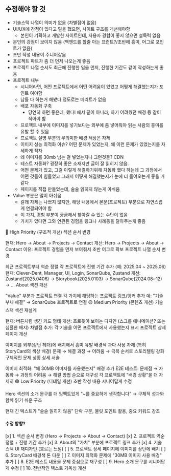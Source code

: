 ## 수정해야 할 것

- 기술스택 나열이 의미가 없음 (차별점이 없음)
- UI/UX에 강점이 있다고 말을 했으면, 사이트 구조를 개선해야함
	- 본인이 기획하고 개발한 사이트인데, 사용자 경험이 좋지 않으면 설득력 없음
- 본인의 강점이 보이지 않음 (백엔드를 할줄 아는 프런트?/초반에 흥미, 어그로 포인트가 없음)
- 초반 작성 내용이 주니어같음
- 프로젝트 파트가 좀 더 먼저 나오는게 좋음
- 프로젝트 나열 순서도 최근에 진행한 일을 먼저, 진행한 기간도 같이 작성하는게 좋음
- 프로젝트 내부
	- 시니어라면, 어떤 프로젝트에서 어떤 어려움이 있었고 어떻게 해결했는지가 포인트 여야함
	- 남들 다 하는거 해봤다 정도로는 메리트가 없음
	- 배포 자동화 구축
		- 당연히 하면 좋은데, 했다! 에서 끝이 아니라, 하기 어려웠던 배경 등 같이 적어야 함
	- 프로젝트 내부에 이미지를 넣기보다는 외부에 좀 넣어줘야 읽는 사람의 흥미를 유발 할 수 있음
	- 프로젝트 설명 부분의 무의미한 배경 색상은 자제
	- 이미지 성능 최적화 이슈? 어떤 문제가 있었는지, 왜 이런 문제가 있었는지를 자세하게 적자
	- 왜 이미지를 30mb 넘는 걸 넣었는지나 그런것들? CDN
	- 테스트 자동화? 굉장히 좋은 소재지만 글이 잘 읽히지 않음.
	- 어떤 문제가 있고, 그걸 이렇게 해결하기위해 자동화 했다 하는데 그 과정에서 어떤 것들이 힘들었고 그래서 어떻게 해결했는지가 눈에 더 들어오는게 좋을 거 같다
	- 페이지를 직접 만들었는데, 술술 읽히지 않는게 아쉬움
- Value 부분은 많이 아쉬움
	- 갈래 자체는 나쁘지 않지만, 해당 내용에서 본문(프로젝트) 부분으로 자연스럽게 연결되어야 함
	- 이 가치, 경험 부분이 궁금해서 찾아갈 수 있는 수단이 없음
	- 가치가 있다면 그와 연관된 경험을 링크나 사례등을 달아주는게 좋음


🔴 High Priority (구조적 개선)
섹션 순서 변경

현재: Hero → About → Projects → Contact
개선: Hero → Projects → About → Contact
이유: 프로젝트 경험을 먼저 보여줘서 초반 어그로 확보
프로젝트 나열 순서 변경

최근 프로젝트부터 역순 정렬
각 프로젝트에 진행 기간 추가 (예: 2025.04 ~ 2025.06)
현재: Clever-Dent, Manager, UI, Login, SonarQube, Zustand
개선: Zustand(2025.0406) → Storybook(2025.0103) → SonarQube(2024.08~12) → ...
About 섹션 개선

"Value" 부분과 프로젝트 연결
각 가치에 해당하는 프로젝트 링크/앵커 추가
예: "기술 부채 해결" → SonarQube 프로젝트로 연결
🟡 Medium Priority (콘텐츠 개선)
기술 스택 섹션 재설계

현재: 버튼처럼 생긴 카드 형태
개선: 흐르듯이 보이는 디자인 (스크롤 애니메이션? 또는 심플한 배지)
차별점 추가: 각 기술을 어떤 프로젝트에서 사용했는지 표시
프로젝트 상세 페이지 개선

이미지를 외부(상단 헤더)에 배치해서 흥미 유발
배경색 과다 사용 자제 (특히 StoryCard의 색상 배경)
문제 → 해결 과정 → 어려움 → 극복 순서로 스토리텔링 강화
구체적인 문제 상황 상세 서술

이미지 최적화: "왜 30MB 이미지를 사용했는지" 배경 추가
E2E 테스트: 문제점 → 자동화 → 과정의 어려움 → 해결 방법 순으로 재구성
각 프로젝트에 "배경 상황"을 더 자세히
🟢 Low Priority (디테일 개선)
초반 작성 내용 시니어답게 수정

Hero 섹션의 소개 문구를 더 임팩트있게
"~를 중요하게 생각합니다" → 구체적 성과와 함께
읽기 쉬운 구조

현재 긴 텍스트가 "술술 읽히지 않음"
단락 구분, 불릿 포인트 활용, 중요 키워드 강조


#### 수정 방향?
[x] 1. 섹션 순서 변경 (Hero → Projects → About → Contact)
[x] 2. 프로젝트 역순 정렬 + 진행 기간 추가
[x] 3. About의 "가치" 부분에 프로젝트 링크 추가
[x] 4. 기술 스택 UI 재디자인 (흐르는 느낌)
[ ] 5. 프로젝트 상세 페이지에 이미지를 상단에 배치
[ ] 6. StoryCard 배경색 톤 다운
[ ] 7. 이미지 최적화 문제에 "30MB 이미지 사용 배경" 추가
[ ] 8. E2E 테스트 내용을 문제 중심으로 재구성
[ ] 9. Hero 소개 문구를 시니어답게 수정
[ ] 10. 전반적인 텍스트 가독성 개선